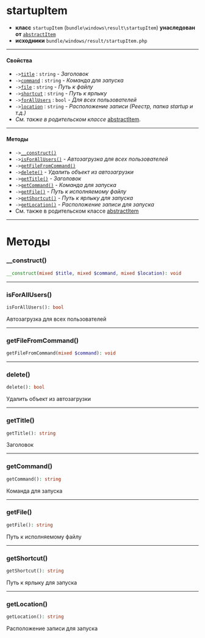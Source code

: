 # startupItem

- **класс** `startupItem` (`bundle\windows\result\startupItem`) **унаследован от** [`abstractItem`](classes/bundle/windows/result/abstractItem.ru.md)
- **исходники** `bundle/windows/result/startupItem.php`

---

#### Свойства

- `->`[`title`](#prop-title) : `string` - _Заголовок_
- `->`[`command`](#prop-command) : `string` - _Команда для запуска_
- `->`[`file`](#prop-file) : `string` - _Путь к файлу_
- `->`[`shortcut`](#prop-shortcut) : `string` - _Путь к ярлыку_
- `->`[`forAllUsers`](#prop-forallusers) : `bool` - _Для всех пользователей_
- `->`[`location`](#prop-location) : `string` - _Расположение записи (Реестр, папка startup и т.д.)_
- *См. также в родительском классе* [abstractItem](classes/bundle/windows/result/abstractItem.ru.md).

---

#### Методы

- `->`[`__construct()`](#method-__construct)
- `->`[`isForAllUsers()`](#method-isforallusers) - _Автозагрузка для всех пользователей_
- `->`[`getFileFromCommand()`](#method-getfilefromcommand)
- `->`[`delete()`](#method-delete) - _Удалить объект из автозагрузки_
- `->`[`getTitle()`](#method-gettitle) - _Заголовок_
- `->`[`getCommand()`](#method-getcommand) - _Команда для запуска_
- `->`[`getFile()`](#method-getfile) - _Путь к исполняемому файлу_
- `->`[`getShortcut()`](#method-getshortcut) - _Путь к ярлыку для запуска_
- `->`[`getLocation()`](#method-getlocation) - _Расположение записи для запуска_
- См. также в родительском классе [abstractItem](classes/bundle/windows/result/abstractItem.ru.md)

---
# Методы

<a name="method-__construct"></a>

### __construct()
```php
__construct(mixed $title, mixed $command, mixed $location): void
```

---

<a name="method-isforallusers"></a>

### isForAllUsers()
```php
isForAllUsers(): bool
```
Автозагрузка для всех пользователей

---

<a name="method-getfilefromcommand"></a>

### getFileFromCommand()
```php
getFileFromCommand(mixed $command): void
```

---

<a name="method-delete"></a>

### delete()
```php
delete(): bool
```
Удалить объект из автозагрузки

---

<a name="method-gettitle"></a>

### getTitle()
```php
getTitle(): string
```
Заголовок

---

<a name="method-getcommand"></a>

### getCommand()
```php
getCommand(): string
```
Команда для запуска

---

<a name="method-getfile"></a>

### getFile()
```php
getFile(): string
```
Путь к исполняемому файлу

---

<a name="method-getshortcut"></a>

### getShortcut()
```php
getShortcut(): string
```
Путь к ярлыку для запуска

---

<a name="method-getlocation"></a>

### getLocation()
```php
getLocation(): string
```
Расположение записи для запуска